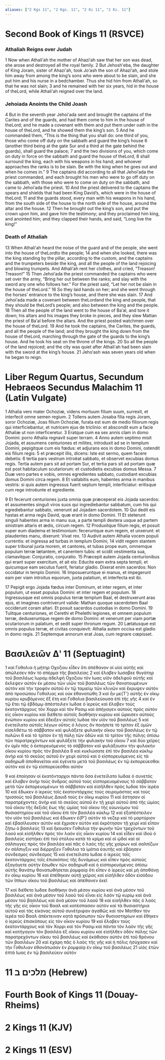 ```yaml
---
aliases: ["2 Kgs 11", "2 Kgs. 11", "2 Ki 11", "2 Ki. 11"]
---
```



# Second Book of Kings 11 (RSVCE)

### Athaliah Reigns over Judah
1 Now when Athaliʹah the mother of Ahaziʹah saw that her son was dead, she arose and destroyed all the royal family.
2 But Jehoshʹeba, the daughter of King Joram, sister of Ahaziʹah, took Joʹash the son of Ahaziʹah, and stole him away from among the king’s sons who were about to be slain, and she put him and his nurse in a bedchamber. Thus she hid him from Athaliʹah, so that he was not slain;
3 and he remained with her six years, hid in the house of theLord, while Athaliʹah reigned over the land.
### Jehoiada Anoints the Child Joash
4 But in the seventh year Jehoiʹada sent and brought the captains of the Carites and of the guards, and had them come to him in the house of theLord; and he made a covenant with them and put them under oath in the house of theLord, and he showed them the king’s son.
5 And he commanded them, “This is the thing that you shall do: one third of you, those who come off duty on the sabbath and guard the king’s house
6 (another third being at the gate Sur and a third at the gate behind the guards), shall guard the palace;
7 and the two divisions of you, which come on duty in force on the sabbath and guard the house of theLord,
8 shall surround the king, each with his weapons in his hand; and whoever approaches the ranks is to be slain. Be with the king when he goes out and when he comes in.”
9 The captains did according to all that Jehoiʹada the priest commanded, and each brought his men who were to go off duty on the sabbath, with those who were to come on duty on the sabbath, and came to Jehoiʹada the priest.
10 And the priest delivered to the captains the spears and shields that had been King David’s, which were in the house of theLord;
11 and the guards stood, every man with his weapons in his hand, from the south side of the house to the north side of the house, around the altar and the house.
12 Then he brought out the king’s son, and put the crown upon him, and gave him the testimony; and they proclaimed him king, and anointed him; and they clapped their hands, and said, “Long live the king!”
### Death of Athaliah
13 When Athaliʹah heard the noise of the guard and of the people, she went into the house of theLordto the people;
14 and when she looked, there was the king standing by the pillar, according to the custom, and the captains and the trumpeters beside the king, and all the people of the land rejoicing and blowing trumpets. And Athaliʹah rent her clothes, and cried, “Treason! Treason!”
15 Then Jehoiʹada the priest commanded the captains who were set over the army, “Bring her out between the ranks; and slay with the sword any one who follows her.” For the priest said, “Let her not be slain in the house of theLord.”
16 So they laid hands on her; and she went through the horses’ entrance to the king’s house, and there she was slain.
17 And Jehoiʹada made a covenant between theLordand the king and people, that they should be theLord’s people; and also between the king and the people.
18 Then all the people of the land went to the house of Baʹal, and tore it down; his altars and his images they broke in pieces, and they slew Mattan the priest of Baʹal before the altars. And the priest posted watchmen over the house of theLord.
19 And he took the captains, the Carites, the guards, and all the people of the land; and they brought the king down from the house of theLord, marching through the gate of the guards to the king’s house. And he took his seat on the throne of the kings.
20 So all the people of the land rejoiced; and the city was quiet after Athaliʹah had been slain with the sword at the king’s house.
21 Jehoʹash was seven years old when he began to reign.


# Liber Regum Quartus, Secundum Hebraeos Secundus Malachim 11 (Latin Vulgate)

1 Athalia vero mater Ochoziæ, videns mortuum filium suum, surrexit, et interfecit omne semen regium.
2 Tollens autem Josaba filia regis Joram, soror Ochoziæ, Joas filium Ochoziæ, furata est eum de medio filiorum regis qui interficiebantur, et nutricem ejus de triclinio: et abscondit eum a facie Athaliæ ut non interficeretur.
3 Eratque cum ea sex annis clam in domo Domini: porro Athalia regnavit super terram.
4 Anno autem septimo misit Jojada, et assumens centuriones et milites, introduxit ad se in templum Domini, pepigitque cum eis fœdus: et adjurans eos in domo Domini, ostendit eis filium regis:
5 et præcepit illis, dicens: Iste est sermo, quem facere debetis:
6 tertia pars vestrum introëat sabbato, et observet excubias domus regis. Tertia autem pars sit ad portam Sur, et tertia pars sit ad portam quæ est post habitaculum scutariorum: et custodietis excubias domus Messa.
7 Duæ vero partes e vobis, omnes egredientes sabbato, custodiant excubias domus Domini circa regem.
8 Et vallabitis eum, habentes arma in manibus vestris: si quis autem ingressus fuerit septum templi, interficiatur: eritisque cum rege introëunte et egrediente.

9 Et fecerunt centuriones juxta omnia quæ præceperat eis Jojada sacerdos: et assumentes singuli viros suos qui ingrediebantur sabbatum, cum his qui egrediebantur sabbato, venerunt ad Jojadam sacerdotem.
10 Qui dedit eis hastas et arma regis David, quæ erant in domo Domini.
11 Et steterunt singuli habentes arma in manu sua, a parte templi dextera usque ad partem sinistram altaris et ædis, circum regem.
12 Produxitque filium regis, et posuit super eum diadema et testimonium: feceruntque eum regem, et unxerunt: et plaudentes manu, dixerunt: Vivat rex.
13 Audivit autem Athalia vocem populi currentis: et ingressa ad turbas in templum Domini,
14 vidit regem stantem super tribunal juxta morem, et cantores, et tubas prope eum, omnemque populum terræ lætantem, et canentem tubis: et scidit vestimenta sua, clamavitque: Conjuratio, conjuratio.
15 Præcepit autem Jojada centurionibus qui erant super exercitum, et ait eis: Educite eam extra septa templi, et quicumque eam secutus fuerit, feriatur gladio. Dixerat enim sacerdos: Non occidatur in templo Domini.
16 Imposueruntque ei manus, et impegerunt eam per viam introitus equorum, juxta palatium, et interfecta est ibi.

17 Pepigit ergo Jojada fœdus inter Dominum, et inter regem, et inter populum, ut esset populus Domini: et inter regem et populum.
18 Ingressusque est omnis populus terræ templum Baal, et destruxerunt aras ejus, et imagines contriverunt valide: Mathan quoque sacerdotem Baal occiderunt coram altari. Et posuit sacerdos custodias in domo Domini.
19 Tulitque centuriones, et Cerethi et Phelethi legiones, et omnem populum terræ, deduxeruntque regem de domo Domini: et venerunt per viam portæ scutariorum in palatium, et sedit super thronum regum.
20 Lætatusque est omnis populus terræ, et civitas conquievit: Athalia autem occisa est gladio in domo regis.
21 Septemque annorum erat Joas, cum regnare cœpisset.


# Βασιλειῶν Δʹ 11 (Septuagint)

1 καὶ Γοθολια ἡ μήτηρ Οχοζιου εἶδεν ὅτι ἀπέθανον οἱ υἱοὶ αὐτῆς καὶ ἀπώλεσεν πᾶν τὸ σπέρμα τῆς βασιλείας
2 καὶ ἔλαβεν Ιωσαβεε θυγάτηρ τοῦ βασιλέως Ιωραμ ἀδελφὴ Οχοζιου τὸν Ιωας υἱὸν ἀδελφοῦ αὐτῆς καὶ ἔκλεψεν αὐτὸν ἐκ μέσου τῶν υἱῶν τοῦ βασιλέως τῶν θανατουμένων αὐτὸν καὶ τὴν τροφὸν αὐτοῦ ἐν τῷ ταμιείῳ τῶν κλινῶν καὶ ἔκρυψεν αὐτὸν ἀπὸ προσώπου Γοθολιας καὶ οὐκ ἐθανατώθη
3 καὶ ἦν με{T'} αὐτῆς ἐν οἴκῳ κυρίου κρυβόμενος ἓξ ἔτη καὶ Γοθολια βασιλεύουσα ἐπὶ τῆς γῆς
4 καὶ ἐν τῷ ἔτει τῷ ἑβδόμῳ ἀπέστειλεν Ιωδαε ὁ ἱερεὺς καὶ ἔλαβεν τοὺς ἑκατοντάρχους τὸν Χορρι καὶ τὸν Ρασιμ καὶ ἀπήγαγεν αὐτοὺς πρὸς αὐτὸν εἰς οἶκον κυρίου καὶ διέθετο αὐτοῖς διαθήκην κυρίου καὶ ὥρκισεν αὐτοὺς ἐνώπιον κυρίου καὶ ἔδειξεν αὐτοῖς Ιωδαε τὸν υἱὸν τοῦ βασιλέως
5 καὶ ἐνετείλατο αὐτοῖς λέγων οὗτος ὁ λόγος ὃν ποιήσετε τὸ τρίτον ἐξ ὑμῶν εἰσελθέτω τὸ σάββατον καὶ φυλάξετε φυλακὴν οἴκου τοῦ βασιλέως ἐν τῷ πυλῶνι
6 καὶ τὸ τρίτον ἐν τῇ πύλῃ τῶν ὁδῶν καὶ τὸ τρίτον τῆς πύλης ὀπίσω τῶν παρατρεχόντων καὶ φυλάξετε τὴν φυλακὴν τοῦ οἴκου
7 καὶ δύο χεῖρες ἐν ὑμῖν πᾶς ὁ ἐκπορευόμενος τὸ σάββατον καὶ φυλάξουσιν τὴν φυλακὴν οἴκου κυρίου πρὸς τὸν βασιλέα
8 καὶ κυκλώσατε ἐπὶ τὸν βασιλέα κύκλῳ ἀνὴρ καὶ τὸ σκεῦος αὐτοῦ ἐν χειρὶ αὐτοῦ καὶ ὁ εἰσπορευόμενος εἰς τὰ σαδηρωθ ἀποθανεῖται καὶ ἐγένετο μετὰ τοῦ βασιλέως ἐν τῷ ἐκπορεύεσθαι αὐτὸν καὶ ἐν τῷ εἰσπορεύεσθαι αὐτόν

9 καὶ ἐποίησαν οἱ ἑκατόνταρχοι πάντα ὅσα ἐνετείλατο Ιωδαε ὁ συνετός καὶ ἔλαβεν ἀνὴρ τοὺς ἄνδρας αὐτοῦ τοὺς εἰσπορευομένους τὸ σάββατον μετὰ τῶν ἐκπορευομένων τὸ σάββατον καὶ εἰσῆλθεν πρὸς Ιωδαε τὸν ἱερέα
10 καὶ ἔδωκεν ὁ ἱερεὺς τοῖς ἑκατοντάρχαις τοὺς σειρομάστας καὶ τοὺς τρισσοὺς τοῦ βασιλέως Δαυιδ τοὺς ἐν οἴκῳ κυρίου
11 καὶ ἔστησαν οἱ παρατρέχοντες ἀνὴρ καὶ τὸ σκεῦος αὐτοῦ ἐν τῇ χειρὶ αὐτοῦ ἀπὸ τῆς ὠμίας τοῦ οἴκου τῆς δεξιᾶς ἕως τῆς ὠμίας τοῦ οἴκου τῆς εὐωνύμου τοῦ θυσιαστηρίου καὶ τοῦ οἴκου ἐπὶ τὸν βασιλέα κύκλῳ
12 καὶ ἐξαπέστειλεν τὸν υἱὸν τοῦ βασιλέως καὶ ἔδωκεν ἐ{P'} αὐτὸν τὸ νεζερ καὶ τὸ μαρτύριον καὶ ἐβασίλευσεν αὐτὸν καὶ ἔχρισεν αὐτόν καὶ ἐκρότησαν τῇ χειρὶ καὶ εἶπαν ζήτω ὁ βασιλεύς
13 καὶ ἤκουσεν Γοθολια τὴν φωνὴν τῶν τρεχόντων τοῦ λαοῦ καὶ εἰσῆλθεν πρὸς τὸν λαὸν εἰς οἶκον κυρίου
14 καὶ εἶδεν καὶ ἰδοὺ ὁ βασιλεὺς εἱστήκει ἐπὶ τοῦ στύλου κατὰ τὸ κρίμα καὶ οἱ ᾠδοὶ καὶ αἱ σάλπιγγες πρὸς τὸν βασιλέα καὶ πᾶς ὁ λαὸς τῆς γῆς χαίρων καὶ σαλπίζων ἐν σάλπιγξιν καὶ διέρρηξεν Γοθολια τὰ ἱμάτια ἑαυτῆς καὶ ἐβόησεν σύνδεσμος σύνδεσμος
15 καὶ ἐνετείλατο Ιωδαε ὁ ἱερεὺς τοῖς ἑκατοντάρχαις τοῖς ἐπισκόποις τῆς δυνάμεως καὶ εἶπεν πρὸς αὐτούς ἐξαγάγετε αὐτὴν ἔσωθεν τῶν σαδηρωθ καὶ ὁ εἰσπορευόμενος ὀπίσω αὐτῆς θανάτῳ θανατωθήσεται ῥομφαίᾳ ὅτι εἶπεν ὁ ἱερεύς καὶ μὴ ἀποθάνῃ ἐν οἴκῳ κυρίου
16 καὶ ἐπέθηκαν αὐτῇ χεῖρας καὶ εἰσῆλθεν ὁδὸν εἰσόδου τῶν ἵππων οἴκου τοῦ βασιλέως καὶ ἀπέθανεν ἐκεῖ

17 καὶ διέθετο Ιωδαε διαθήκην ἀνὰ μέσον κυρίου καὶ ἀνὰ μέσον τοῦ βασιλέως καὶ ἀνὰ μέσον τοῦ λαοῦ τοῦ εἶναι εἰς λαὸν τῷ κυρίῳ καὶ ἀνὰ μέσον τοῦ βασιλέως καὶ ἀνὰ μέσον τοῦ λαοῦ
18 καὶ εἰσῆλθεν πᾶς ὁ λαὸς τῆς γῆς εἰς οἶκον τοῦ Βααλ καὶ κατέσπασαν αὐτὸν καὶ τὰ θυσιαστήρια αὐτοῦ καὶ τὰς εἰκόνας αὐτοῦ συνέτριψαν ἀγαθῶς καὶ τὸν Ματθαν τὸν ἱερέα τοῦ Βααλ ἀπέκτειναν κατὰ πρόσωπον τῶν θυσιαστηρίων καὶ ἔθηκεν ὁ ἱερεὺς ἐπισκόπους εἰς τὸν οἶκον κυρίου
19 καὶ ἔλαβεν τοὺς ἑκατοντάρχους καὶ τὸν Χορρι καὶ τὸν Ρασιμ καὶ πάντα τὸν λαὸν τῆς γῆς καὶ κατήγαγον τὸν βασιλέα ἐξ οἴκου κυρίου καὶ εἰσῆλθεν ὁδὸν πύλης τῶν παρατρεχόντων οἴκου τοῦ βασιλέως καὶ ἐκάθισαν αὐτὸν ἐπὶ τοῦ θρόνου τῶν βασιλέων
20 καὶ ἐχάρη πᾶς ὁ λαὸς τῆς γῆς καὶ ἡ πόλις ἡσύχασεν καὶ τὴν Γοθολιαν ἐθανάτωσαν ἐν ῥομφαίᾳ ἐν οἴκῳ τοῦ βασιλέως
21 υἱὸς ἐτῶν ἑπτὰ Ιωας ἐν τῷ βασιλεύειν αὐτόν


# 11 מלכים ב (Hebrew)


# Fourth Book of Kings 11 (Douay-Rheims)


# 2 Kings 11 (KJV)


# 2 Kings 11 (ESV)

